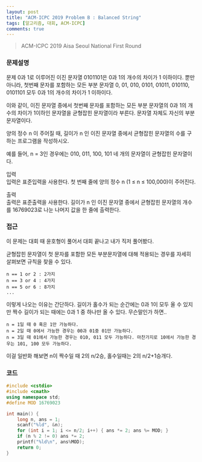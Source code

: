 ```yaml
---
layout: post
title: "ACM-ICPC 2019 Problem B : Balanced String"
tags: [알고리즘, 대회, ACM-ICPC]
comments: true
---
```


> ACM-ICPC 2019 Aisa Seoul National First Round  

### 문제설명  
문제
0과 1로 이루어진 이진 문자열 0101101은 0과 1의 개수의 차이가 1 이하이다. 뿐만 아니라, 첫번째 문자를 포함하는 모든 부분 문자열 0, 01, 010, 0101, 01011, 010110, 0101101 모두 0과 1의 개수의 차이가 1 이하이다.  

이와 같이, 이진 문자열 중에서 첫번째 문자를 포함하는 모든 부분 문자열의 0과 1의 개수의 차이가 1이하인 문자열을 균형잡힌 문자열이라 부른다. 문자열 자체도 자신의 부분 문자열이다.  

양의 정수 n 이 주어질 때, 길이가 n 인 이진 문자열 중에서 균형잡힌 문자열의 수를 구하는 프로그램을 작성하시오.  

예를 들어, n = 3인 경우에는 010, 011, 100, 101 네 개의 문자열이 균형잡힌 문자열이다.  

입력  
입력은 표준입력을 사용한다. 첫 번째 줄에 양의 정수 n (1 ≤ n ≤ 100,000)이 주어진다.  

출력  
출력은 표준출력을 사용한다. 길이가 n 인 이진 문자열 중에서 균형잡힌 문자열의 개수를 16769023로 나눈 나머지 값을 한 줄에 출력한다.  

### 접근  
이 문제는 대회 때 윤호형이 풀어서 대회 끝나고 내가 직저 풀어봤다.  

균형잡힌 문자열이 첫 문자를 포함한 모든 부분문자열에 대해 적용되는 경우를 자세히 살펴보면 규칙을 찾을 수 있다.  
~~~
n == 1 or 2 : 2가지  
n == 3 or 4 : 4가지  
n == 5 or 6 : 8가지
...
~~~

이렇게 나오는 이유는 간단하다. 길이가 홀수가 되는 순간에는 0과 1이 모두 올 수 있지만 짝수 길이가 되는 때에는 0과 1 중 하나만 올 수 있다. 무슨말인가 하면..  
~~~
n = 1일 때 0 혹은 1만 가능하다.  
n = 2일 때 0에서 가능한 경우는 00과 01중 01만 가능하다.  
n = 3일 때 01에서 가능한 경우는 010, 011 모두 가능하다. 마찬가지로 10에서 가능한 경우는 101, 100 모두 가능하다.  
~~~

이걸 일반화 해보면 n이 짝수일 때 2의 n/2승, 홀수일때는 2의 n/2+1승개다.  

### 코드  
~~~c++  
#include <cstdio>
#include <cmath>
using namespace std;
#define MOD 16769023

int main() {
    long n, ans = 1;
    scanf("%ld", &n);
    for (int i = 1; i <= n/2; i++) { ans *= 2; ans %= MOD; }
    if (n % 2 != 0) ans *= 2;
    printf("%ld\n", ans%MOD);
    return 0;
}
~~~